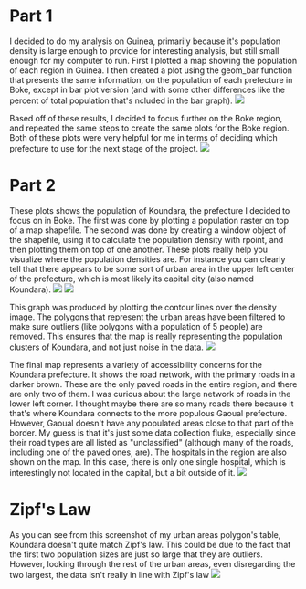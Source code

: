 # Part 1

I decided to do my analysis on Guinea, primarily because it's population density is large enough to provide for interesting analysis, but still small enough for my computer to run. First I plotted a map showing the population of each region in Guinea. I then created a plot using the geom_bar function that presents the same information, on the population of each prefecture in Boke, except in bar plot version (and with some other differences like the percent of total population that's ncluded in the bar graph). 
![](guinea_combo2.png)

Based off of these results, I decided to focus further on the Boke region, and repeated the same steps to create the same plots for the Boke region. Both of these plots were very helpful for me in terms of deciding which prefecture to use for the next stage of the project.
![](guinea_combo.png)

# Part 2
These plots shows the population of Koundara, the prefecture I decided to focus on in Boke. The first was done by plotting a population raster on top of a map shapefile. The second was done by creating a window object of the shapefile, using it to calculate the population density with rpoint, and then plotting them on top of one another. 
These plots really help you visualize where the population densities are. For instance you can clearly tell that there appears to be some sort of urban area in the upper left center of the prefecture, which is most likely its capital city (also named Koundara).
![](gin_pop19.png)
![](gin_win.png)

This graph was produced by plotting the contour lines over the density image. The polygons that represent the urban areas have been filtered to make sure outliers (like polygons with a population of 5 people) are removed. This ensures that the map is really representing the population clusters of Koundara, and not just noise in the data. 
![](gin_dens.png)

The final map represents a variety of accessibility concerns for the Koundara prefecture. It shows the road network, with the primary roads in a darker brown. These are the only paved roads in the entire region, and there are only two of them. I was curious about the large network of roads in the lower left corner. I thought maybe there are so many roads there because it that's where Koundara connects
to the more populous Gaoual prefecture. However, Gaoual doesn't have any populated areas close to that part of the border. My guess is that it's just some data collection fluke, especially since their road types are all listed as "unclassified" (although many of the roads, including one of the paved ones, are). The hospitals in the region are also shown on the map. In this case, there is only one single hospital, which is interestingly not located in the capital, but a bit outside of it. 
![](gin_access.png)

# Zipf's Law
As you can see from this screenshot of my urban areas polygon's table, Koundara doesn't quite match Zipf's law. This could be due to the fact that the first two population sizes are just so large that they are outliers. However, looking through the rest of the urban areas, even disregarding the two largest, the data isn't really in line with Zipf's law
![](zipfs.png)

